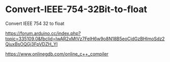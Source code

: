 # Convert-IEEE-754-32Bit-to-float
Convert IEEE 754 32 to float


https://forum.arduino.cc/index.php?topic=335109.0&fbclid=IwAR2xMtVz7FelH6w9o8N18B5eoCjdGzBHlmoSdz2QjuxBsOQGj3FpVDZH_YI


https://www.onlinegdb.com/online_c++_compiler


